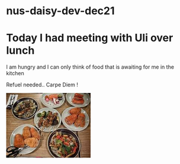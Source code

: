 # nus-daisy-dev-dec21
# Today I had meeting with Uli over lunch 
I am hungry and I can only think of food that is awaiting for me in the kitchen



Refuel needed.. Carpe Diem ! 


![](food.jpg)

